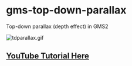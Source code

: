 # gms-top-down-parallax
Top-down parallax (depth effect) in GMS2

![tdparallax.gif](tdparallax.gif)

## [YouTube Tutorial Here](https://www.youtube.com/watch?v=zEAVJlhOgcM)
